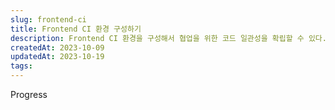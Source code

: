 ```yaml
---
slug: frontend-ci
title: Frontend CI 환경 구성하기
description: Frontend CI 환경을 구성해서 협업을 위한 코드 일관성을 확립할 수 있다.
createdAt: 2023-10-09
updatedAt: 2023-10-19
tags:
---
```

Progress